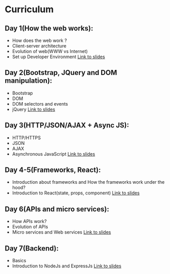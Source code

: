 # Curriculum

## Day 1(How the web works):
 - How does the web work ?
 - Client-server architecture 
 - Evolution of web(WWW vs Internet)
 - Set up Developer Environment
[Link to slides](Day-1-Web-Dev-Intermediate.pdf)

## Day 2(Bootstrap, JQuery and DOM manipulation):
 - Bootstrap
 - DOM
 - DOM selectors and events
 - jQuery
[Link to slides](Day-2-Web-Dev-Intermediate.pdf)

## Day 3(HTTP/JSON/AJAX + Async JS):
 - HTTP/HTTPS
 - JSON
 - AJAX
 - Asynchronous JavaScript
[Link to slides](Day-3-Web-Dev-Intermediate.pdf)

## Day 4-5(Frameworks, React):
 - Introduction about frameworks and How the frameworks work under the hood?
 - Introduction to React(state, props, component)
[Link to slides](Day-4-5-Web-Dev-Intermediate.pdf)

## Day 6(APIs and micro services):
 - How APIs work?
 - Evolution of APIs
 - Micro services and Web services
[Link to slides](Day-6-Web-Dev-Intermediate.pdf)

## Day 7(Backend):
 - Basics
 - Introduction to NodeJs and ExpressJs
[Link to slides](Day-7-Web-Dev-Intermediate.pdf)
